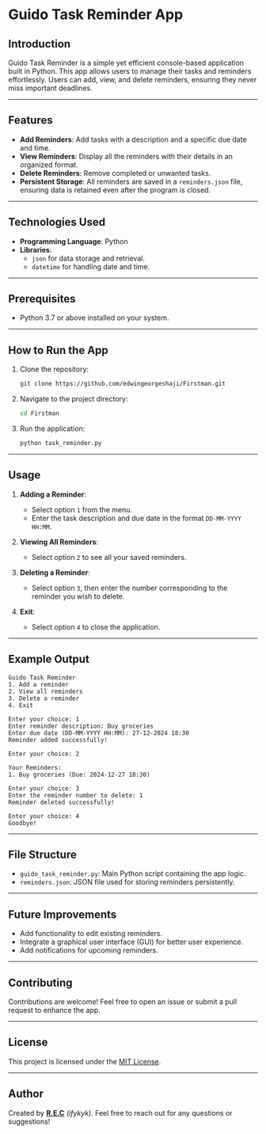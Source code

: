 # Guido Task Reminder App

## Introduction
Guido Task Reminder is a simple yet efficient console-based application built in Python. This app allows users to manage their tasks and reminders effortlessly. Users can add, view, and delete reminders, ensuring they never miss important deadlines.

---

## Features
- **Add Reminders**: Add tasks with a description and a specific due date and time.
- **View Reminders**: Display all the reminders with their details in an organized format.
- **Delete Reminders**: Remove completed or unwanted tasks.
- **Persistent Storage**: All reminders are saved in a `reminders.json` file, ensuring data is retained even after the program is closed.

---

## Technologies Used
- **Programming Language**: Python
- **Libraries**: 
  - `json` for data storage and retrieval.
  - `datetime` for handling date and time.

---

## Prerequisites
- Python 3.7 or above installed on your system.

---

## How to Run the App
1. Clone the repository:
   ```bash
   git clone https://github.com/edwingeorgeshaji/Firstman.git
   ```

2. Navigate to the project directory:
   ```bash
   cd Firstman
   ```

3. Run the application:
   ```bash
   python task_reminder.py
   ```

---

## Usage
1. **Adding a Reminder**:
   - Select option `1` from the menu.
   - Enter the task description and due date in the format `DD-MM-YYYY HH:MM`.
   
2. **Viewing All Reminders**:
   - Select option `2` to see all your saved reminders.

3. **Deleting a Reminder**:
   - Select option `3`, then enter the number corresponding to the reminder you wish to delete.

4. **Exit**:
   - Select option `4` to close the application.

---

## Example Output
```plaintext
Guido Task Reminder
1. Add a reminder
2. View all reminders
3. Delete a reminder
4. Exit

Enter your choice: 1
Enter reminder description: Buy groceries
Enter due date (DD-MM-YYYY HH:MM): 27-12-2024 18:30
Reminder added successfully!

Enter your choice: 2

Your Reminders:
1. Buy groceries (Due: 2024-12-27 18:30)

Enter your choice: 3
Enter the reminder number to delete: 1
Reminder deleted successfully!

Enter your choice: 4
Goodbye!
```

---

## File Structure
- `guido_task_reminder.py`: Main Python script containing the app logic.
- `reminders.json`: JSON file used for storing reminders persistently.

---

## Future Improvements
- Add functionality to edit existing reminders.
- Integrate a graphical user interface (GUI) for better user experience.
- Add notifications for upcoming reminders.

---

## Contributing
Contributions are welcome! Feel free to open an issue or submit a pull request to enhance the app.

---

## License
This project is licensed under the [MIT License](LICENSE).

---

## Author
Created by <strong>[R.E.C](https://github.com/edwingeorgeshaji)</strong> <i>(ifykyk).</i> Feel free to reach out for any questions or suggestions!
